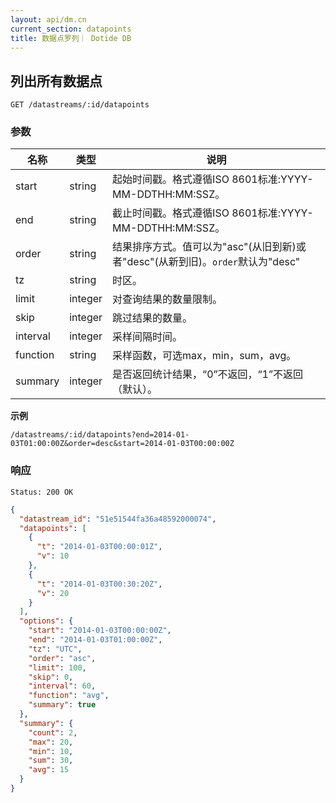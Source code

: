 ```yaml
---
layout: api/dm.cn
current_section: datapoints
title: 数据点罗列｜ Dotide DB
---
```


## 列出所有数据点

    GET /datastreams/:id/datapoints

### 参数

| 名称  | 类型 | 说明 |
| ----- | ------ | --- |
| start | string | 起始时间戳。格式遵循ISO 8601标准:YYYY-MM-DDTHH:MM:SSZ。 |
| end   | string | 截止时间戳。格式遵循ISO 8601标准:YYYY-MM-DDTHH:MM:SSZ。 |
| order | string | 结果排序方式。值可以为"asc"(从旧到新)或者"desc"(从新到旧)。`order`默认为"desc" |
| tz    | string | 时区。 |
| limit | integer | 对查询结果的数量限制。 |
| skip  | integer | 跳过结果的数量。 |
| interval | integer | 采样间隔时间。 |
| function | string | 采样函数，可选max，min，sum，avg。 |
| summary | integer | 是否返回统计结果，“0”不返回，“1”不返回（默认）。 |



**示例**

```
/datastreams/:id/datapoints?end=2014-01-03T01:00:00Z&order=desc&start=2014-01-03T00:00:00Z
```

### 响应

    Status: 200 OK

```json
{
  "datastream_id": "51e51544fa36a48592000074",
  "datapoints": [
    {
      "t": "2014-01-03T00:00:01Z",
      "v": 10
    },
    {
      "t": "2014-01-03T00:30:20Z",
      "v": 20
    }
  ],
  "options": {
    "start": "2014-01-03T00:00:00Z",
    "end": "2014-01-03T01:00:00Z",
    "tz": "UTC",
    "order": "asc",
    "limit": 100,
    "skip": 0,
    "interval": 60,
    "function": "avg",
    "summary": true
  },
  "summary": {
    "count": 2,
    "max": 20,
    "min": 10,
    "sum": 30,
    "avg": 15
  }
}
```
